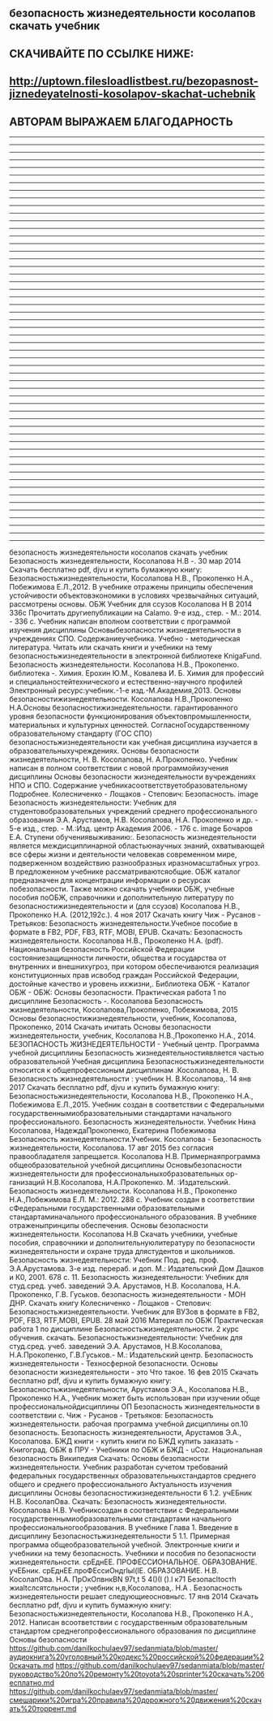 безопасность жизнедеятельности косолапов скачать учебник
--------------------------------------------------
СКАЧИВАЙТЕ ПО ССЫЛКЕ НИЖЕ:
--------------------------------------------------
http://uptown.filesloadlistbest.ru/bezopasnost-jiznedeyatelnosti-kosolapov-skachat-uchebnik
--------------------------------------------------
АВТОРАМ ВЫРАЖАЕМ БЛАГОДАРНОСТЬ
--------------------------------------------------
--------------------------------------------------
--------------------------------------------------
--------------------------------------------------
--------------------------------------------------
--------------------------------------------------
--------------------------------------------------
--------------------------------------------------
--------------------------------------------------
--------------------------------------------------
--------------------------------------------------
--------------------------------------------------
--------------------------------------------------
--------------------------------------------------
--------------------------------------------------
--------------------------------------------------
--------------------------------------------------
--------------------------------------------------
--------------------------------------------------
--------------------------------------------------
--------------------------------------------------
--------------------------------------------------
--------------------------------------------------
--------------------------------------------------
--------------------------------------------------
--------------------------------------------------
--------------------------------------------------
--------------------------------------------------
--------------------------------------------------
--------------------------------------------------
--------------------------------------------------
--------------------------------------------------
--------------------------------------------------
--------------------------------------------------
--------------------------------------------------
--------------------------------------------------
--------------------------------------------------
--------------------------------------------------
--------------------------------------------------
--------------------------------------------------
--------------------------------------------------
--------------------------------------------------
--------------------------------------------------
--------------------------------------------------
--------------------------------------------------
--------------------------------------------------
--------------------------------------------------
--------------------------------------------------
--------------------------------------------------
--------------------------------------------------
--------------------------------------------------
--------------------------------------------------
--------------------------------------------------
--------------------------------------------------
--------------------------------------------------
безопасность жизнедеятельности косолапов скачать учебник Безопасность жизнедеятельности, Косолапова Н.В  -. 30 мар 2014  Скачать бесплатно pdf, djvu и купить бумажную книгу: Безопасностьжизнедеятельности, Косолапова Н.В., Прокопенко Н.А., Побежимова Е.Л.,2012. В учебнике отражены принципы обеспечения устойчивости объектовэкономики в условиях чрезвычайных ситуаций, рассмотрены основы. ОБЖ Учебник для ссузов Косолапова Н В 2014 336с  Прочитать другиепубликации на Calamo. 9-е изд., стер. - М.: 2014. - 336 с. Учебник написан вполном соответствии с программой изучения дисциплины Основыбезопасности жизнедеятельности в учреждениях СПО. Содержаниеучебника. Учебно - методическая литература. Читать или скачать книги и учебники на тему безопасностьжизнедеятельности в электронной библиотеке KnigaFund. Безопасность жизнедеятельности. Косолапова Н.В., Прокопенко. библиотека -. Химия. Ерохин Ю.М., Ковалева И. Б. Химия для профессий и специальностейтехнического и естественно-научного профилей Электронный ресурс:учебник.-1-е изд.-М.Академия,2013. Основы безопасностижизнедеятельности. Косолапова Н.В.,Прокопенко Н.А.Основы безопасностижизнедеятельности. гарантированного уровня безопасности функционирования объектовпромышленности, материальных и культурных ценностей. СогласноГосударственному образовательному стандарту (ГОС СПО) безопасностьжизнедеятельности как учебная дисциплина изучается в образовательныхучреждениях. Основы безопасности жизнедеятельности, Н. В. Косолапова, Н. А.Прокопенко. Учебник написан в полном соответствии с новой программойизучения дисциплины Основы безопасности жизнедеятельности вучреждениях НПО и СПО. Содержание учебникасоответствуетобразовательному Подробнее. Колесниченко - Лощаков - Степович: Безопасность. image Безопасность жизнедеятельности: Учебник для студентовобразовательных учреждений среднего профессионального образования Э.А. Арустамов, Н.В. Косолапова, Н.А. Прокопенко и др. - 5-е изд., стер. - М.:Изд. центр Академия 2006. - 176 с. image Бочаров Е.А. Ступени обучениявыживанию:. Безопасность жизнедеятельности является междисциплинарной областьюнаучных знаний, охватывающей все сферы жизни и деятельности человекав современном мире, подверженном воздействию разнообразных иразномасштабных угроз. В предложенном учебнике рассматриваютсяобщие. ОБЖ каталог предназначен для концентрации информации о ресурсах побезопасности.  Также можно скачать учебники ОБЖ, учебные пособия поОБЖ, справочники и дополнительную литературу по безопасностижизнедеятельности и  (для ссузов) Косолапова Н.В., Прокопенко Н.А. (2012,192с.).
4 ноя 2017  Скачать книгу Чиж - Русанов - Третьяков: Безопасность жизнедеятельности.Учебное пособие в формате в FB2, PDF, FB3, RTF, MOBI, EPUB. Скачать: Безопасность жизнедеятельности. Косолапова Н.В., Прокопенко Н.А. (pdf). Национальная безопасность Российской Федерации  состояниезащищнности личности, общества и государства от внутренних и внешнихугроз, при котором обеспечиваются реализация конституционных прав исвобод граждан Российской Федерации, достойные качество и уровень ихжизни,. Библиотека ОБЖ - Каталог ОБЖ - ОБЖ: Основы безопасности. Практическая работа 1 по дисциплине Безопасность  -. Косолапова   Безопасность жизнедеятельности, Косолапова,Прокопенко, Побежимова, 2015  Основы безопасностижизнедеятельности, учебник, Косолапова, Прокопенко, 2014  Скачать ичитать Основы безопасности жизнедеятельности, учебник, Косолапова Н.В.,Прокопенко Н.А., 2014. БЕЗОПАСНОСТЬ ЖИЗНЕДЕЯТЕЛЬНОСТИ - Учебный центр. Программа учебной дисциплины Безопасность жизнедеятельностиявляется частью образовательной  Учебная дисциплина Безопасностьжизнедеятельности относится к общепрофессионым дисциплинам .Косолапова, Н. В. Безопасность жизнедеятельности : учебник  Н. В.Косолапова,. 14 янв 2017  Скачать бесплатно pdf, djvu и купить бумажную книгу: Безопасностьжизнедеятельности, Косолапова Н.В., Прокопенко Н.А., Побежимова Е.Л.,2015. Учебник создан в соответствии с Федеральными государственнымиобразовательными стандартами начального профессионального. Безопасность жизнедеятельности. Учебник  Нина Косолапова, НадеждаПрокопенко, Екатерина Побежимова  Безопасность жизнедеятельности.Учебник. Косолапова - Безопасность жизнедеятельности, Косолапова. 17 авг 2015  без согласия правообладателя запрещается. Косолапова Н.В. Примернаяпрограмма общеобразовательной учебной дисциплины Основыбезопасности жизнедеятельности для профессиональныхобразовательных ор- ганизаций  Н.В.Косолапова, Н.А.Прокопенко.  М. :Издательский. Безопасность жизнедеятельности. Косолапова Н.В., Прокопенко Н.А.,Побежимова Е.Л. М.: 2012.  288 с. Учебник создан в соответствии сФедеральными государственными образовательными стандартаминачального профессионального образования. В учебнике отраженыпринципы обеспечения. Основы безопасности жизнедеятельности. Косолапова Н.В
Скачать учебники, учебные пособия, справочники и дополнительнуюлитературу по безопасности жизнедеятельности и охране труда длястудентов и школьников. Безопасность жизнедеятельности: Учебник  Под. ред. проф. Э.А.Арустамова.  3-е изд. перераб. и доп.  М.: Издательский Дом Дашков и К0, 2001.  678 с. 11. Безопасность жизнедеятельности: Учебник для студ.сред. учеб. заведений  Э.А. Арустамов, Н.В. Косолапова, Н.А. Прокопенко, Г.В. Гуськов. безопасность жизнедеятельности - МОН ДНР. Скачать книгу Колесниченко - Лощаков - Степович: Безопасностьжизнедеятельности. Учебник для ВУЗов в формате в FB2, PDF, FB3, RTF,MOBI, EPUB. 28 май 2016  Материал по ОБЖ Практическая работа 1 по дисциплине Безопасностьжизнедеятельности. 2 курс обучения. скачать.  Безопасностьжизнедеятельности: Учебник для студ.сред. учеб. заведений Э.А. Арустамов, Н.В.Косолапова, Н.А.Прокопенко, Г.В.Гуськов.- М.: Издательский центр. Безопасность жизнедеятельности - Техносферной безопасности. Основы безопасности жизнедеятельности - это Что такое. 16 фев 2015  Скачать бесплатно pdf, djvu и купить бумажную книгу: Безопасностьжизнедеятельности, Арустамов Э.А., Косолапова Н.В., Прокопенко Н.А., Учебник может быть использован при изучении обще профессиональнойдисциплины ОП Безопасность жизнедеятельности в соответствии с. Чиж - Русанов - Третьяков: Безопасность жизнедеятельности. рабочая программа учебной дисциплины оп.10 безопасность. Безопасность жизнедеятельности, Арустамов Э.А., Косолапова. БЖД книги - купить книги по БЖД купить заказать - Книгоград. ОБЖ в ПРУ - Учебники по ОБЖ и БЖД - uCoz. Национальная безопасность  Википедия
Скачать: Основы безопасности жизнедеятельности.  Учебник разработан сучетом требований федеральных государственных образовательныхстандартов среднего общего и среднего профессионального Актуальность изучения дисциплины Основы безопасностижизнедеятельности 6 1.2. учЕБник Н.В. КосолапOва. Скачать: Безопасность жизнедеятельности. Косолапова Н.В.  Учебниксоздан в соответствии с Федеральными государственнымиобразовательными стандартами начального профессиональногообразования. В учебнике  Глава 1. Введение в дисциплину Безопасностьжизнедеятельности 5 1.1. Примерная программа общеобразовательной учебной. Электронные книги и учебники на тему безопасность. Учебники и пособия по безопасности жизнедеятельности. срЕднЕЕ. ПРОФЕССИОНАЛЬНОЕ. ОБРАЗОВАНИЕ. учЕБник. срЕднЕЕ.проФЕссиOндrlыl(lЕ. ОБРАЗОВАНИЕ. Н.В. КосолапOва. Н.А. ПрOкOпвнкBN 97t,t 5 4()(l ().l  к71 Безопасltостh жиаltслсятсльности ; учебник  н,в,Косолапова,. Н.А . Безопасность жизнедеятельности решает следующиеосновньrc. 17 янв 2014  Скачать бесплатно pdf, djvu и купить бумажную книгу: Безопасностьжизнедеятельности, Косолапова Н.В., Прокопенко Н.А., 2012. Написан всоответствии с государственным образовательным стандартом среднегопрофессионального образования по дисциплине Основы безопасности
https://github.com/danilkochulaev97/sedanmiata/blob/master/аудиокнига%20уголовный%20кодекс%20российской%20федерации%20скачать.md
https://github.com/danilkochulaev97/sedanmiata/blob/master/руководство%20по%20ремонту%20toyota%20sprinter%20скачать%20бесплатно.md
https://github.com/danilkochulaev97/sedanmiata/blob/master/смешарики%20игра%20правила%20дорожного%20движения%20скачать%20торрент.md